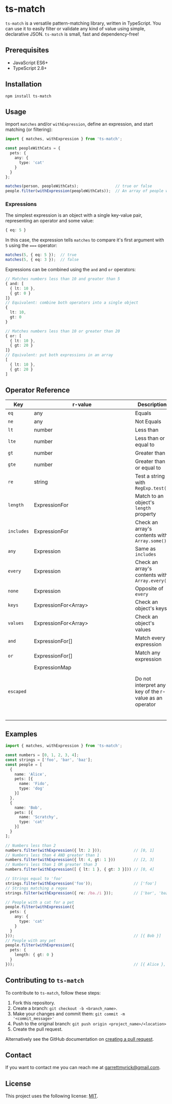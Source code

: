 # ts-match

`ts-match` is a versatile pattern-matching library, written in TypeScript. You can use it to easily 
filter or validate any kind of value using simple, declarative JSON. `ts-match` is small, fast and dependency-free!

## Prerequisites
  * JavaScript ES6+
  * TypeScript 2.8+

## Installation
```
npm install ts-match
```

## Usage
Import `matches` and/or `withExpression`, define an expression, and start matching (or filtering):
```typescript
import { matches, withExpression } from 'ts-match';

const peopleWithCats = {
  pets: {
    any: {
      type: 'cat'
    }
  }
};

matches(person, peopleWithCats);                // true or false
people.filter(withExpression(peopleWithCats));  // An array of people with cats
```


### Expressions
 The simplest expression is an object with a single key-value pair, representing an operator
 and some value:
```typescript
{ eq: 5 }
```

In this case, the expression tells `matches` to compare it's first argument with `5` using the `===` operator:
```typescript
matches(5, { eq: 5 });  // true
matches(5, { eq: 3 });  // false
```

Expressions can be combined using the `and` and `or` operators:
```typescript
// Matches numbers less than 10 and greater than 5
{ and: [
  { lt: 10 },
  { gt: 0 }
]}
// Equivalent: combine both operators into a single object
{
  lt: 10,
  gt: 0
}

// Matches numbers less than 10 or greater than 20
{ or: [
  { lt: 10 },
  { gt: 20 }
]}
// Equivalent: put both expressions in an array
[
  { lt: 10 },
  { gt: 20 }
]
```


## Operator Reference
| Key        | r-value                   | Description                  
| ---------- | ------------------------- | ----------------------------
| `eq`       | any                       | Equals
| `ne`       | any                       | Not Equals
| `lt`       | number                    | Less than
| `lte`      | number                    | Less than or equal to
| `gt`       | number                    | Greater than
| `gte`      | number                    | Greater than or equal to
| `re`       | string                    | Test a string with `RegExp.test()`
| `length`   | ExpressionFor<number>     | Match to an object's `length` property
| `includes` | ExpressionFor<any>        | Check an array's contents with `Array.some()`
| `any`      | Expression<any>           | Same as `includes`
| `every`    | Expression<any>           | Check an array's contents with `Array.every()`
| `none`     | Expression<any>           | Opposite of `every`
| `keys`     | ExpressionFor<Array<any>> | Check an object's keys
| `values`   | ExpressionFor<Array<any>> | Check an object's values
| `and`      | ExpressionFor<any>[]      | Match every expression
| `or`       | ExpressionFor<any>[]      | Match any expression
| `escaped`  | ExpressionMap<object>     | Do not interpret any key of the r-value as an operator

## Examples
```typescript
import { matches, withExpression } from 'ts-match';

const numbers = [0, 1, 2, 3, 4];
const strings = ['foo', 'bar', 'baz'];
const people = [
  {
    name: 'Alice',
    pets: [{
      name: 'Fido',
      type: 'dog'
    }]
  },
  {
    name: 'Bob',
    pets: [{
      name: 'Scratchy',
      type: 'cat'
    }]
  }
];

// Numbers less than 2
numbers.filter(withExpression({ lt: 2 }));              // [0, 1]
// Numbers less than 4 AND greater than 1
numbers.filter(withExpression({ lt: 4, gt: 1 }))        // [2, 3]
// Numbers less than 1 OR greater than 3
numbers.filter(withExpression([ { lt: 1 }, { gt: 3 }])) // [0, 4]

// Strings equal to 'foo'
strings.filter(withExpression('foo'));                  // ['foo']
// Strings matching a regex
strings.filter(withExpression({ re: /ba./i }));         // ['bar', 'baz']

// People with a cat for a pet
people.filter(withExpression({
  pets: {
    any: {
      type: 'cat'
    }
  }
}));                                                    // [{ Bob }]
// People with any pet
people.filter(withExpression({
  pets: {
    length: { gt: 0 }
  }
}));                                                    // [{ Alice }, { Bob }]
```

## Contributing to `ts-match`
<!--- If your README is long or you have some specific process or steps you want contributors to follow, consider creating a separate CONTRIBUTING.md file--->
To contribute to `ts-match`, follow these steps:

1. Fork this repository.
2. Create a branch: `git checkout -b <branch_name>`.
3. Make your changes and commit them: `git commit -m '<commit_message>'`
4. Push to the original branch: `git push origin <project_name>/<location>`
5. Create the pull request.

Alternatively see the GitHub documentation on [creating a pull request](https://help.github.com/en/github/collaborating-with-issues-and-pull-requests/creating-a-pull-request).


## Contact

If you want to contact me you can reach me at <garrettmyrick@gmail.com>.

## License
<!--- If you're not sure which open license to use see https://choosealicense.com/--->

This project uses the following license: [MIT](https://github.com/garrettmk/ts-match/blob/main/LICENSE).
